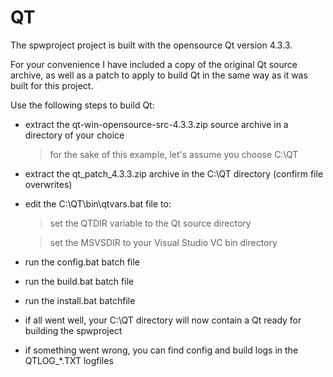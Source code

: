 # QT
The spwproject project is built with the opensource Qt version 4.3.3.

For your convenience I have included a copy of the original Qt source
archive, as well as a patch to apply to build Qt in the same way as it
was built for this project.

Use the following steps to build Qt:

* extract the qt-win-opensource-src-4.3.3.zip source archive in a directory of your choice

  >for the sake of this example, let's assume you choose C:\QT

* extract the qt_patch_4.3.3.zip archive in the C:\QT directory (confirm file overwrites)

* edit the C:\QT\bin\qtvars.bat file to:

  >set the QTDIR variable to the Qt source directory

  >set the MSVSDIR to your Visual Studio VC bin directory

* run the config.bat batch file

* run the build.bat batch file

* run the install.bat batchfile

* if all went well, your C:\QT directory will now contain a Qt ready for building the spwproject

* if something went wrong, you can find config and build logs in the QTLOG_*.TXT logfiles
